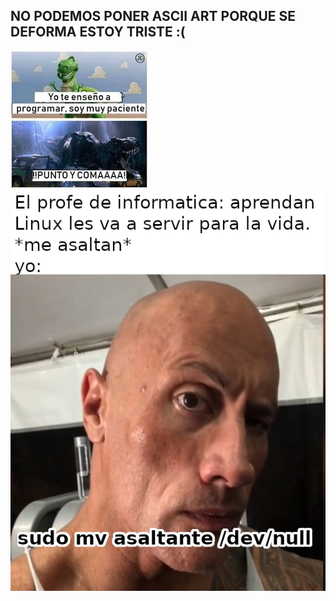 ## NO PODEMOS PONER ASCII ART PORQUE SE DEFORMA ESTOY TRISTE :(
![Un memaso](/Meme.jpg)
![memaso2](/Meme%202.png)
